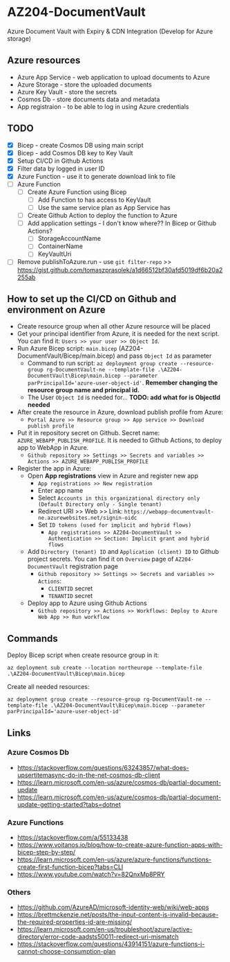 # AZ204-DocumentVault
Azure Document Vault with Expiry &amp; CDN Integration (Develop for Azure storage)

## Azure resources

- Azure App Service - web application to upload documents to Azure
- Azure Storage - store the uploaded documents
- Azure Key Vault - store the secrets
- Cosmos Db - store documents data and metadata
- App registraion - to be able to log in using Azure credentials

## TODO
- [X] Bicep - create Cosmos DB using main script
- [X] Bicep - add Cosmos DB key to Key Vault
- [X] Setup CI/CD in Github Actions
- [X] Filter data by logged in user ID
- [X] Azure Function - use it to generate download link to file
- [ ] Azure Function
  - [ ] Create Azure Function using Bicep
    - [ ] Add Function to has access to KeyVault
    - [ ] Use the same service plan as App Service has
  - [ ] Create Github Action to deploy the function to Azure
  - [ ] Add application settings - I don't know where?? In Bicep or Github Actions?
    - [ ] StorageAccountName
    - [ ] ContainerName
    - [ ] KeyVaultUri
- [ ] Remove publishToAzure.run - use `git filter-repo` >> https://gist.github.com/tomaszprasolek/a1d66512bf30afd5019df6b20a2255ab

## How to set up the CI/CD on Github and environment on Azure

- Create resource group when all other Azure resource will be placed
- Get your principal identifier from Azure, it is needed for the next script. You can find it: `Users >> your user >> Object Id`.
- Run Azure Bicep script: `main.bicep` (AZ204-DocumentVault/Bicep/main.bicep) and pass `Object Id` as parameter
  - Command to run script: `az deployment group create --resource-group rg-DocumentVault-ne --template-file .\AZ204-DocumentVault\Bicep\main.bicep --parameter parPrincipalId='azure-user-object-id'`. **Remember changing the resource group name and principal id.**
  - The User `Object Id` is needed for... **TODO: add what for is ObjectId needed** 
- After create the resource in Azure, download publish profile from Azure:
  - `Portal Azure >> Resource group >> App service >> Download publish profile`
- Put it in repository secret on Github. Secret name: `AZURE_WEBAPP_PUBLISH_PROFILE`. It is needed to Github Actions, to deploy app to WebApp in Azure.
  - `Github repository >> Settings >> Secrets and variables >> Actions >> AZURE_WEBAPP_PUBLISH_PROFILE`
- Register the app in Azure:
  - Open **App registrations** view in Azure and register new app
    - `App registrations >> New registration`
    - Enter app name
    - Select `Accounts in this organizational directory only (Default Directory only - Single tenant)`
    - Redirect URI >> Web >> Link: `https://webapp-documentvault-ne.azurewebsites.net/signin-oidc`
    - Set `ID tokens (used for implicit and hybrid flows)`
      - `App registrations >> AZ204-DocumentVault >> Authentication >> Section: Implicit grant and hybrid flows`
  - Add `Directory (tenant) ID` and `Application (client) ID` to Github project secrets. You can find it on `Overview` page of `AZ204-DocumentVault` registration page
    - `Github repository >> Settings >> Secrets and variables >> Actions`:
      - `CLIENTID` secret
      - `TENANTID` secret
  - Deploy app to Azure using Github Actions
    - `Github repository >> Actions >> Workflows: Deploy to Azure Web App >> Run workflow`

## Commands

Deploy Bicep script when create resource group in it:

```
az deployment sub create --location northeurope --template-file .\AZ204-DocumentVault\Bicep\main.bicep
```

Create all needed resources:
```
az deployment group create --resource-group rg-DocumentVault-ne --template-file .\AZ204-DocumentVault\Bicep\main.bicep --parameter parPrincipalId='azure-user-object-id'
```

## Links 

### Azure Cosmos Db

- https://stackoverflow.com/questions/63243857/what-does-upsertitemasync-do-in-the-net-cosmos-db-client
- https://learn.microsoft.com/en-us/azure/cosmos-db/partial-document-update
- https://learn.microsoft.com/en-us/azure/cosmos-db/partial-document-update-getting-started?tabs=dotnet

### Azure Functions

- https://stackoverflow.com/a/55133438
- https://www.voitanos.io/blog/how-to-create-azure-function-apps-with-bicep-step-by-step/
- https://learn.microsoft.com/en-us/azure/azure-functions/functions-create-first-function-bicep?tabs=CLI
- https://www.youtube.com/watch?v=82QnxMp8PRY

### Others

- https://github.com/AzureAD/microsoft-identity-web/wiki/web-apps
- https://brettmckenzie.net/posts/the-input-content-is-invalid-because-the-required-properties-id-are-missing/
- https://learn.microsoft.com/en-us/troubleshoot/azure/active-directory/error-code-aadsts50011-redirect-uri-mismatch
- https://stackoverflow.com/questions/43914151/azure-functions-i-cannot-choose-consumption-plan

